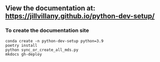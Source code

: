 ## View the documentation at: https://jillvillany.github.io/python-dev-setup/

### To create the documentation site

```
conda create -n python-dev-setup python=3.9
poetry install
python sync_or_create_all_mds.py
mkdocs gh-deploy
```